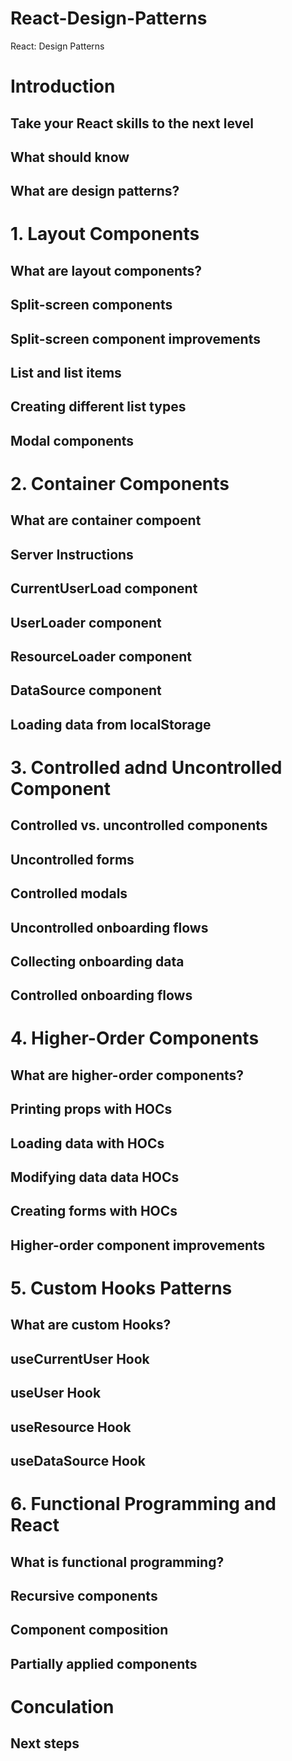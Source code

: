 # React-Design-Patterns
React: Design Patterns

# Introduction
## Take your React skills to the next level
## What should know
## What are design patterns?

# 1. Layout Components
## What are layout components?
## Split-screen components
## Split-screen component improvements
## List and list items
## Creating different list types
## Modal components

# 2. Container Components
## What are container compoent
## Server Instructions
## CurrentUserLoad component
## UserLoader component
## ResourceLoader component
## DataSource component
## Loading data from localStorage

# 3. Controlled adnd Uncontrolled Component
## Controlled vs. uncontrolled components
## Uncontrolled forms
## Controlled modals
## Uncontrolled onboarding flows
## Collecting onboarding data
## Controlled onboarding flows

# 4. Higher-Order Components
## What are higher-order components?
## Printing props with HOCs
## Loading data with HOCs
## Modifying data data HOCs
## Creating forms with HOCs
## Higher-order component improvements

# 5. Custom Hooks Patterns
## What are custom Hooks?
## useCurrentUser Hook
## useUser Hook
## useResource Hook
## useDataSource Hook

# 6. Functional Programming and React
## What is functional programming?
## Recursive components
## Component composition
## Partially applied components

# Conculation
## Next steps
